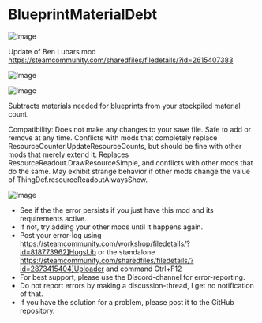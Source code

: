 # BlueprintMaterialDebt

![Image](https://i.imgur.com/buuPQel.png)

Update of Ben Lubars mod https://steamcommunity.com/sharedfiles/filedetails/?id=2615407383

![Image](https://i.imgur.com/pufA0kM.png)

	
![Image](https://i.imgur.com/Z4GOv8H.png)

Subtracts materials needed for blueprints from your stockpiled material count.

Compatibility:
Does not make any changes to your save file. Safe to add or remove at any time.
Conflicts with mods that completely replace ResourceCounter.UpdateResourceCounts, but should be fine with other mods that merely extend it.
Replaces ResourceReadout.DrawResourceSimple, and conflicts with other mods that do the same.
May exhibit strange behavior if other mods change the value of ThingDef.resourceReadoutAlwaysShow.

![Image](https://i.imgur.com/PwoNOj4.png)



-  See if the the error persists if you just have this mod and its requirements active.
-  If not, try adding your other mods until it happens again.
-  Post your error-log using https://steamcommunity.com/workshop/filedetails/?id=818773962]HugsLib or the standalone https://steamcommunity.com/sharedfiles/filedetails/?id=2873415404]Uploader and command Ctrl+F12
-  For best support, please use the Discord-channel for error-reporting.
-  Do not report errors by making a discussion-thread, I get no notification of that.
-  If you have the solution for a problem, please post it to the GitHub repository.


